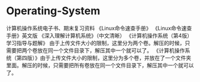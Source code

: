 # Operating-System
计算机操作系统电子书、期末复习资料
《Linux命令速查手册》
《Linux命令速查手册》英文版
《深入理解计算机系统》（中文清晰）
《计算机操作系统（第4版）学习指导与题解》  由于上传文件大小的限制，这里分为两个卷。解压的时候，只需要把两个卷放在同一个文件目录下，解压其中一个就可以了。
《计算机操作系统（第四版）》由于上传文件大小的限制，这里分为多个卷，并放在了一个文件夹里面。解压的时候，只需要把所有卷放在同一个文件目录下，解压其中一个就可以了。
